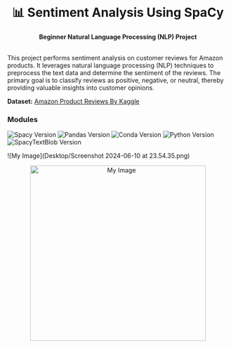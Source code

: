 <div align="center">
  <br>
  <h1>📊 Sentiment Analysis Using SpaCy</h1>
  <strong>Beginner Natural Language Processing (NLP) Project</strong>
</div>
<br>

This project performs sentiment analysis on customer reviews for Amazon products. It leverages natural language processing (NLP)
techniques to preprocess the text data and determine the sentiment of the reviews. The primary goal is to classify reviews as positive,
negative, or neutral, thereby providing valuable insights into customer opinions.

**Dataset:** [Amazon Product Reviews By Kaggle](https://www.kaggle.com/datasets/datafiniti/consumer-reviews-of-amazon-products)

### Modules
![Spacy Version](https://img.shields.io/badge/spacy-v3.7.2-blue)
![Pandas Version](https://img.shields.io/badge/pandas-v2.2.2-blue)
![Conda Version](https://img.shields.io/badge/conda-v24.5.0-blue)
![Python Version](https://img.shields.io/badge/python-v3.12.2-blue)
![SpacyTextBlob Version](https://img.shields.io/badge/spacytextblob-v4.0.0-blue)

  
![My Image](Desktop/Screenshot 2024-06-10 at 23.54.35.png)

<p align="center">
  <img src="Desktop/Screenshot 2024-06-10 at 23.54.35.png" alt="My Image" width="400"/>
</p>
